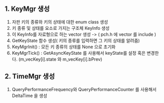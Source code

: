 ## 1. KeyMgr 생성
1.  자판 키의 종류와 키의 상태에 대한 enum class 생성
2.  키 종류 및 상태를 요소로 가지는 구조체 KeyInfo 생성
3. 이 KeyInfo를 자료형으로 하는 vector 생성 -> ( pch.h 에 vector 를 include )
4. GetKeyState 함수 생성( 키의 종류를 입력하면 그 키의 상태를 알려줌)
5. KeyMgrInit() : 모든 키 종류의 상태를 None  으로 초기화
6. KeyMgrTick() : GetAsyncKeyState 를 사용해서 keyState를 설정 혹은 변경한다. (m_vecKey[i].state 와 m_vecKey[i].bPrev)

## 2. TimeMgr 생성

1. QueryPerformanceFrequency와 QueryPerformanceCounter 를 사용해서 DeltaTime 을 생성
